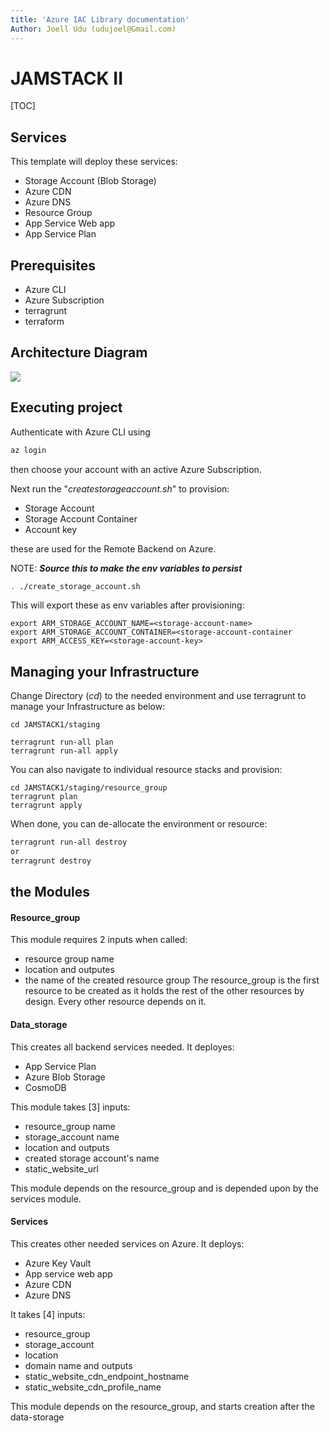 ```yaml
---
title: 'Azure IAC Library documentation'
Author: Joell Udu (udujoel@Gmail.com)
---
```


JAMSTACK II
===

[TOC]

## Services
This template will deploy these services:
- Storage Account (Blob Storage)
- Azure CDN
- Azure DNS
- Resource Group
- App Service Web app
- App Service Plan

## Prerequisites
- Azure CLI
- Azure Subscription 
- terragrunt 
- terraform 

## Architecture Diagram
![](https://i.imgur.com/QBzJpXT.png)


## Executing project
Authenticate with Azure CLI using
```bash
az login
```
then choose your account with an active Azure Subscription.

Next run the "*createstorageaccount.sh*" to provision:

- Storage Account
- Storage Account Container
- Account key

these are used for the Remote Backend on Azure.

NOTE:
***Source this to make the env variables to persist***
```bash
. ./create_storage_account.sh
```

This will export these as env variables after provisioning:

```bash=
export ARM_STORAGE_ACCOUNT_NAME=<storage-account-name>
export ARM_STORAGE_ACCOUNT_CONTAINER=<storage-account-container
export ARM_ACCESS_KEY=<storage-account-key>
```

## Managing your Infrastructure
Change Directory (*cd*) to the needed environment and use terragrunt to manage your Infrastructure as below:

```bash=
cd JAMSTACK1/staging

terragrunt run-all plan
terragrunt run-all apply

```

You can also navigate to individual resource stacks and provision:

```bash=
cd JAMSTACK1/staging/resource_group
terragrunt plan
terragrunt apply
```

When done, you can de-allocate the environment or resource:

```bash
terragrunt run-all destroy
or 
terragrunt destroy
```


## the Modules

#### Resource_group
This module requires 2 inputs when called:
- resource group name
- location
and outputes 
- the name of the created resource group
The resource_group is the first resource to be created as it holds the rest of the other resources by design. Every other resource depends on it.
#### Data_storage
This creates all backend services needed. It deployes:
- App Service Plan
- Azure Blob Storage
- CosmoDB

 This module takes [3] inputs:
- resource_group name
- storage_account name
- location
and outputs
- created storage account's name
- static_website_url

This module depends on the resource_group and is depended upon by the services module.
#### Services
This creates other needed services on Azure. It deploys:
- Azure Key Vault
- App service web app
- Azure CDN
- Azure DNS



It takes [4] inputs:
- resource_group
- storage_account
- location
- domain name
and outputs
- static_website_cdn_endpoint_hostname
- static_website_cdn_profile_name

This module depends on the resource_group, and starts creation after the data-storage


